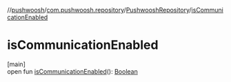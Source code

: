 //[pushwoosh](../../../index.md)/[com.pushwoosh.repository](../index.md)/[PushwooshRepository](index.md)/[isCommunicationEnabled](is-communication-enabled.md)

# isCommunicationEnabled

[main]\
open fun [isCommunicationEnabled](is-communication-enabled.md)(): [Boolean](https://kotlinlang.org/api/latest/jvm/stdlib/kotlin-stdlib/kotlin/-boolean/index.html)
